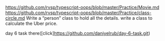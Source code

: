 

https://github.com/rvsp/typescript-oops/blob/master/Practice/Movie.md
https://github.com/rvsp/typescript-oops/blob/master/Practice/class-circle.md
Write a “person” class to hold all the details.
write a class to calculate the Uber price.








day 6 task there([click]https://github.com/daniyelrub/day-6-task.git)

